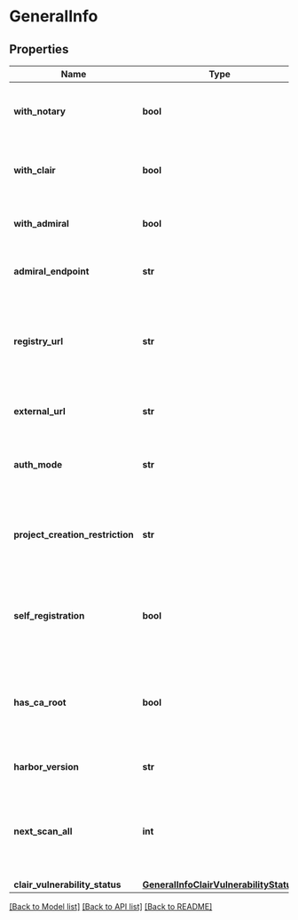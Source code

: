 # GeneralInfo

## Properties
Name | Type | Description | Notes
------------ | ------------- | ------------- | -------------
**with_notary** | **bool** | If the Harbor instance is deployed with nested notary. | [optional] 
**with_clair** | **bool** | If the Harbor instance is deployed with nested clair. | [optional] 
**with_admiral** | **bool** | If the Harbor instance is deployed with Admiral. | [optional] 
**admiral_endpoint** | **str** | The url of the endpoint of admiral instance. | [optional] 
**registry_url** | **str** | The url of registry against which the docker command should be issued. | [optional] 
**external_url** | **str** | The external URL of Harbor, with protocol. | [optional] 
**auth_mode** | **str** | The auth mode of current Harbor instance. | [optional] 
**project_creation_restriction** | **str** | Indicate who can create projects, it could be &#x27;adminonly&#x27; or &#x27;everyone&#x27;. | [optional] 
**self_registration** | **bool** | Indicate whether the Harbor instance enable user to register himself. | [optional] 
**has_ca_root** | **bool** | Indicate whether there is a ca root cert file ready for download in the file system. | [optional] 
**harbor_version** | **str** | The build version of Harbor. | [optional] 
**next_scan_all** | **int** | The UTC time in milliseconds, after which user can call scanAll API to scan all images. | [optional] 
**clair_vulnerability_status** | [**GeneralInfoClairVulnerabilityStatus**](GeneralInfoClairVulnerabilityStatus.md) |  | [optional] 

[[Back to Model list]](../README.md#documentation-for-models) [[Back to API list]](../README.md#documentation-for-api-endpoints) [[Back to README]](../README.md)

